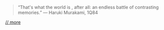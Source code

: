 > “That's what the world is , after all: an endless battle of contrasting memories.”
― Haruki Murakami, 1Q84 

[// more](http://triho.me/)
